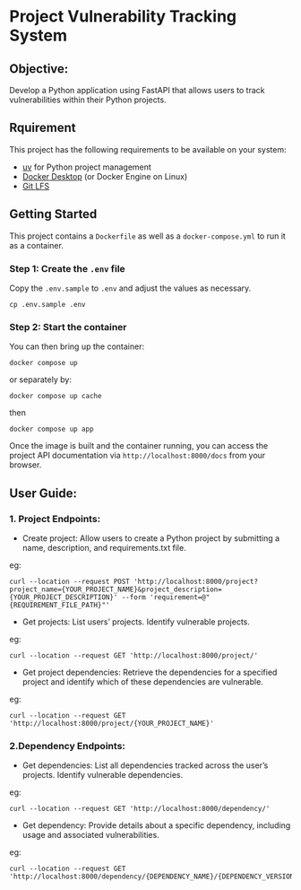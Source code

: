 # Project Vulnerability Tracking System

## Objective:
Develop a Python application using FastAPI that allows users to track vulnerabilities within their Python projects.

## Rquirement

This project has the following requirements to be available on your system:

- [uv](https://docs.astral.sh/uv/) for Python project management
- [Docker Desktop](https://docs.docker.com/desktop/) (or Docker Engine on Linux)
- [Git LFS](https://git-lfs.com/)

## Getting Started

This project contains a `Dockerfile` as well as a `docker-compose.yml` to run it as a container.

### Step 1: Create the `.env` file

Copy the `.env.sample` to `.env` and adjust the values as necessary.

```shell
cp .env.sample .env
```

### Step 2: Start the container

You can then bring up the container:

```shell
docker compose up
```

or separately by:

```shell
docker compose up cache
```

then

```shell
docker compose up app
```

Once the image is built and the container running, you can access the project API documentation via `http://localhost:8000/docs` from your browser.

## User Guide:

### 1. Project Endpoints:

- Create project: Allow users to create a Python project by submitting a name, description, and requirements.txt file.

eg:

```shell
curl --location --request POST 'http://localhost:8000/project?project_name={YOUR_PROJECT_NAME}&project_description={YOUR_PROJECT_DESCRIPTION}' --form 'requirement=@"{REQUIREMENT_FILE_PATH}"'
```

- Get projects: List users’ projects. Identify vulnerable projects.

eg:

```shell
curl --location --request GET 'http://localhost:8000/project/'
```

- Get project dependencies: Retrieve the dependencies for a specified project and identify which of these dependencies are vulnerable.

eg:

```shell
curl --location --request GET 'http://localhost:8000/project/{YOUR_PROJECT_NAME}'
```
 
### 2.Dependency Endpoints:

- Get dependencies: List all dependencies tracked across the user’s projects. Identify vulnerable dependencies.

eg:

```shell
curl --location --request GET 'http://localhost:8000/dependency/'
```

- Get dependency: Provide details about a specific dependency, including usage and associated vulnerabilities.

eg:

```shell
curl --location --request GET 'http://localhost:8000/dependency/{DEPENDENCY_NAME}/{DEPENDENCY_VERSION}'
```
